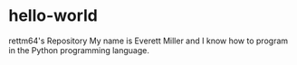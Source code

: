 # hello-world
rettm64's Repository
My name is Everett Miller and I know how to program in the Python programming language.
